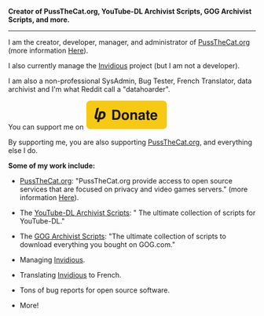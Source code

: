 **Creator of PussTheCat.org,  YouTube-DL Archivist Scripts, GOG Archivist Scripts, and more.**

---

I am the creator, developer, manager, and administrator of [PussTheCat.org](https://pussthecat.org/) (more information [Here](https://pussthecat.org/about/)).

I also currently manage the [Invidious](https://github.com/iv-org/invidious) project  (but I am not a developer).

I am also a non-professional SysAdmin, Bug Tester, French Translator, data archivist and I'm what Reddit call a  "datahoarder".

You can support me on [![Liberapay](./images/liberapay.svg)](https://liberapay.com/TheFrenchGhosty/donate)

By supporting me, you are also supporting [PussTheCat.org](https://pussthecat.org/), and everything else I do.

**Some of my work include:**

- [PussTheCat.org](https://pussthecat.org/): "PussTheCat.org provide access to open source services that are focused on privacy and video games servers." (more information [Here](https://pussthecat.org/about/)).

- The [YouTube-DL Archivist Scripts](https://github.com/TheFrenchGhosty/TheFrenchGhostys-YouTube-DL-Archivist-Scripts): " The ultimate collection of scripts for YouTube-DL."

- The [GOG Archivist Scripts](https://github.com/TheFrenchGhosty/TheFrenchGhostys-GOG-Archivist-Scripts): "The ultimate collection of scripts to download everything you bought on GOG.com."

- Managing [Invidious](https://github.com/iv-org/invidious).

- Translating [Invidious](https://github.com/iv-org/invidious) to French.

- Tons of bug reports for open source software.

- More! 
